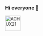 ### Hi  everyone 👋

<!--
**0x3f3c/0x3f3c** is a ✨ _special_ ✨ repository because its `README.md` (this file) appears on your GitHub profile.

Here are some ideas to get you started:

- 🔭 I’m currently working on ...
- 🌱 I’m currently learning ...
- 👯 I’m looking to collaborate on ...
- 🤔 I’m looking for help with ...
- 💬 Ask me about ...
- 📫 How to reach me: ...
- 😄 Pronouns: ...
- ⚡ Fun fact: ...
-->
</div><div>
    <a href="https://achux21.online/" style="flex: 1;">
        <img src="portfolio_5595342.png" alt="ACHUX21" width="50" height="50">
    </a>
</div>
